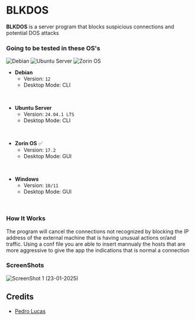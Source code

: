 # BLKDOS

**BLKDOS** is a server program that blocks suspicious connections and potential DOS attacks

### Going to be tested in these OS's
![Debian](https://img.shields.io/badge/Debian-black?style=flat&logo=debian&logoColor=%23A81D33&labelColor=white) ![Ubuntu Server](https://img.shields.io/badge/Ubuntu-black?style=flat&logo=ubuntu&logoColor=white&labelColor=%23E95420) ![Zorin OS](https://img.shields.io/badge/Zorin-black?style=flat&logo=zorin&logoColor=%2315A6F0&labelColor=white)



- **Debian**
  - Version: `12`
  - Desktop Mode: CLI
<br>

- **Ubuntu Server**
  - Version: `24.04.1 LTS`
  - Desktop Mode: CLI
<br>

- **Zorin OS** ✅
  - Version: `17.2`
  - Desktop Mode: GUI
<br>

- **Windows**
  - Version: `10/11`
  - Desktop Mode: GUI
<br>

### How It Works
The program will cancel the connections not recognized by blocking the IP address of the external machine that is having unusual actions or/and traffic. Using a conf file you are able to insert mannualy the hosts that are more aggressive to give the app the indications that is normal a connection

### ScreenShots
![ScreenShot 1 (23-01-2025)](/images/Captura%20de%20ecrã%202025-01-24%20001231.png)


## Credits
- [Pedro Lucas](https://github.com/pedrolucas7i)

